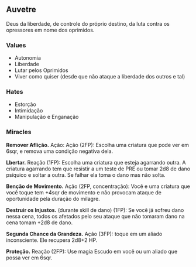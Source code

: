 ## Auvetre
Deus da liberdade, de controle do próprio destino, da luta contra os opressores em nome dos oprimidos.

### Values
- Autonomia
- Liberdade
- Lutar pelos Oprimidos
- Viver como quiser (desde que não ataque a liberdade dos outros e tal)

### Hates
- Estorção
- Intimidação
- Manipulação e Enganação

### Miracles
**Remover Aflição.** Ação: Ação (2FP): Escolha uma criatura que pode ver em 6sqr, e remova uma condição negativa dela.

**Lbertar.** Reação (1FP): Escolha uma criatura que esteja agarrando outra. A criatura agarrando tem que resistir a um teste de PRE ou tomar 2d8 de dano psíquico e soltar a outra. Se falhar ela toma o dano mas não solta.

**Benção de Movimento.** Ação (2FP, concentração): Você e uma criatura que você toque tem +4sqr de movimento e não provocam ataque de oportunidade pela duração do milagre.

**Destruir os Injustos.** (durante skill de dano) (1FP): Se você já sofreu dano nessa cena, todos os afetados pelo seu ataque que não tomaram dano na cena tomam +2d8 de dano.

**Segunda Chance da Grandeza.** Ação (3FP): toque em um aliado inconsciente. Ele recupera 2d8+2 HP.

**Proteção.** Reação (2FP): Use magia Escudo em você ou um aliado que possa ver em 6sqr.

